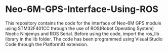 # Neo-6M-GPS-Interface-Using-ROS

This repository contains the code for the interface of Neo-6M GPS module using STM32F401CC through the use of ROS(Robot Operating System) Noetic Ninjemys and ROS Serial.
Before using the code, import the ros_lib library in the lib folder.
The code has been programmed using Visual Studio Code through the PlatformIO extension.
